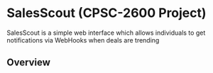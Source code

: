 # SalesScout (CPSC-2600 Project)
SalesScout is a simple web interface which allows individuals to get notifications via WebHooks when deals are trending

## Overview
